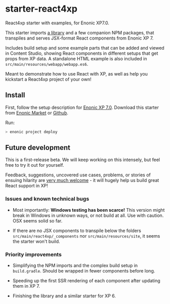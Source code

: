 # starter-react4xp

React4xp starter with examples, for Enonic XP7.0.

This starter imports [a library](https://github.com/enonic/lib-react4xp-runtime) and a few companion NPM packages, that transpiles and serves JSX-format React components from Enonic XP 7.

Includes build setup and some example parts that can be added and viewed in Content Studio, showing React components in different setups that get props from XP data. A  standalone HTML example is also included in `src/main/resources/webapp/webapp.es6`.

Meant to demonstrate how to use React with XP, as well as help you kickstart a React4xp project of your own!

## Install

First, follow the setup description for [Enonic XP 7.0](https://developer.enonic.com/start). Download this starter from [Enonic Market](https://market.enonic.com) or [Github](https://github.com/enonic/starter-react4xp). 

Run:
```bash
> enonic project deploy
```

## Future development

This is a first-release beta. We will keep working on this intensely, but feel free to try it out for yourself.
 
Feedback, suggestions, uncovered use cases, problems, or stories of ensuing hilarity are [very much welcome](https://github.com/enonic/starter-react4xp/issues) - it will hugely help us build great React support in XP!

### Issues and known technical bugs
  - Most importantly: **Windows testing has been scarce!** This version might break in Windows in unknown ways, or not build at all. Use with caution. OSX seems solid so far.
  
  - If there are no JSX components to transpile below the folders `src/main/react4xp/_components` nor `src/main/resources/site`, it seems the starter won't build.

### Priority improvements
  - Simplifying the NPM imports and the complex build setup in `build.gradle`. Should be wrapped in fewer components before long.  

  - Speeding up the first SSR rendering of each component after updating them in XP 7.
  
  - Finishing the library and a similar starter for XP 6. 
